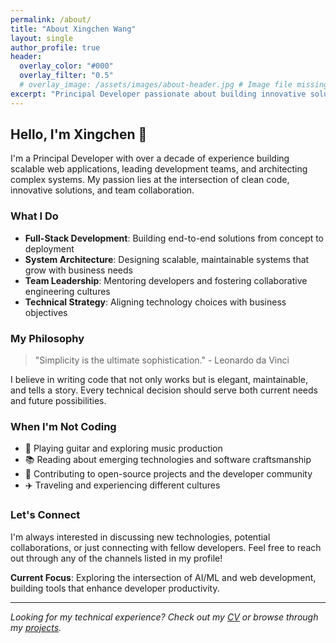 ```yaml
---
permalink: /about/
title: "About Xingchen Wang"
layout: single
author_profile: true
header:
  overlay_color: "#000"
  overlay_filter: "0.5"
  # overlay_image: /assets/images/about-header.jpg # Image file missing
excerpt: "Principal Developer passionate about building innovative solutions and mentoring the next generation of developers."
---
```


## Hello, I'm Xingchen 👋

I'm a Principal Developer with over a decade of experience building scalable web applications, leading development teams, and architecting complex systems. My passion lies at the intersection of clean code, innovative solutions, and team collaboration.

### What I Do

- **Full-Stack Development**: Building end-to-end solutions from concept to deployment
- **System Architecture**: Designing scalable, maintainable systems that grow with business needs  
- **Team Leadership**: Mentoring developers and fostering collaborative engineering cultures
- **Technical Strategy**: Aligning technology choices with business objectives

### My Philosophy

> "Simplicity is the ultimate sophistication." - Leonardo da Vinci

I believe in writing code that not only works but is elegant, maintainable, and tells a story. Every technical decision should serve both current needs and future possibilities.

### When I'm Not Coding

- 🎸 Playing guitar and exploring music production
- 📚 Reading about emerging technologies and software craftsmanship
- 🌱 Contributing to open-source projects and the developer community
- ✈️ Traveling and experiencing different cultures

### Let's Connect

I'm always interested in discussing new technologies, potential collaborations, or just connecting with fellow developers. Feel free to reach out through any of the channels listed in my profile!

**Current Focus**: Exploring the intersection of AI/ML and web development, building tools that enhance developer productivity.

---

*Looking for my technical experience? Check out my [CV](/cv/) or browse through my [projects](/projects/).*